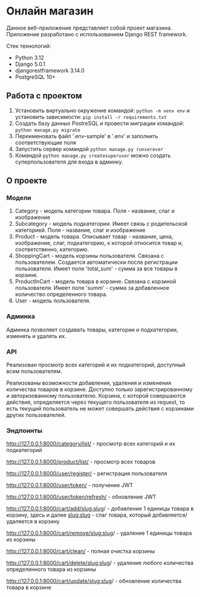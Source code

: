 # Онлайн магазин
Данное веб-приложение представляет собой проект магазина.
Приложение разработано с использованием Django REST framework.

Стек технологий:
* Python 3.12
* Django 5.0.1
* djangorestframework 3.14.0
* PostgreSQL 10+

## Работа с проектом 
1. Установить виртуально окружение командой: `python -m venv env` и установить зависимости:
`pip install -r requirements.txt`
2. Создать базу данных PostreSQL и провести миграции командой: `python manage.py migrate`
3. Переименовать файл '.env-sample' в '.env' и заполнить соответствующие поля
4. Запустить сервер командой `python manage.py runserever`
5. Командой `python manage.py createsuperuser` можно создать суперпользователя для входа в админку.


## О проекте

### Модели
1. Category - модель категории товара. Поля - название, слаг и изображение
2. Subcategory - модель подкатегории. Имеет связь с родительской категорией. Поля - название, слаг и изображение
3. Product - модель товара. Описывает товар - название, цена, изображение, слаг, подкатегорию, к которой относится товар
и, соответственно, категорию.
4. ShoppingCart - модель корзины пользователя. Связана с пользователем. Создается автоматически после регистрации 
пользователя. Имеет поле 'total_sum' - сумма за все товары в корзине.
5. ProductInCart - модель товара в корзине. Связана с корзиной пользователя. Имеет поле 'summ' - сумма за добавленное
количество определенного товара.
6. User - модель пользователя. 

### Админка
Админка позволяет создавать товары, категории и подкатегории, изменять и удалять их. 

### API
Реализован просмотр всех категорий и их подкатегорий, доступный всем пользователям.

Реализованы возможности добавления, удаления и изменения количества товаров в корзине. Доступно только
зарегистрированному и авторизованному пользователю. Корзина, с которой совершаются действия, определяется через
текущего пользователя из request, то есть текущий пользователь не может совершать действия с корзинами других 
пользователей.  


### Эндпоинты 
http://127.0.0.1:8000/category/list/ - просмотр всех категорий и их подкатегорий


http://127.0.0.1:8000/product/list/ - просмотр всех товаров 


http://127.0.0.1:8000/user/register/ - регистрация пользователя

http://127.0.0.1:8000/user/token/ - получение JWT

http://127.0.0.1:8000/user/token/refresh/ - обновление JWT


http://127.0.0.1:8000/cart/add/<slug:slug>/ - добавление 1 единицы товара в корзину, здесь и далее <slug:slug> - слаг 
товара, который добавляется/удаляется в корзину

http://127.0.0.1:8000/cart/remove/<slug:slug>/ - удаление 1 единицы товара из корзины

http://127.0.0.1:8000/cart/clean/ - полная очистка корзины

http://127.0.0.1:8000/cart/delete/<slug:slug>/ - удаление любого количества определенного товара из корзины

http://127.0.0.1:8000/cart/update/<slug:slug>/ - обновление количества товара в корзине
